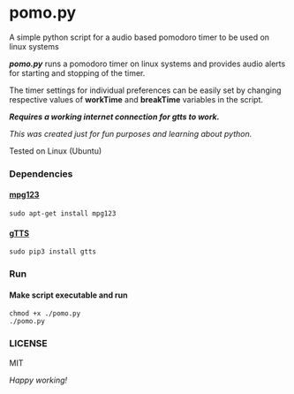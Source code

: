# pomo.py

A simple python script for a audio based pomodoro timer to be used on linux systems

**_pomo.py_** runs a pomodoro timer on linux systems and provides audio alerts for starting and stopping of the timer.

The timer settings for individual preferences can be easily set by changing respective values of **workTime** and **breakTime** variables in the script.

_**Requires a working internet connection for gtts to work.**_

_This was created just for fun purposes and learning about python._

Tested on Linux (Ubuntu)

### Dependencies

#### [mpg123](https://www.mpg123.de)
```
sudo apt-get install mpg123
```

#### [gTTS](https://github.com/pndurette/gTTS)
```
sudo pip3 install gtts
```

### Run

#### Make script executable and run
```
chmod +x ./pomo.py
./pomo.py
```

### LICENSE

MIT

_Happy working!_
